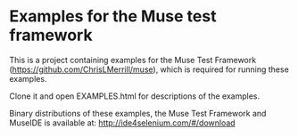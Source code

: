 # Examples for the Muse test framework

This is a project containing examples for the Muse Test Framework (https://github.com/ChrisLMerrill/muse), which is required for running these examples.

Clone it and open EXAMPLES.html for descriptions of the examples.

Binary distributions of these examples, the Muse Test Framework and MuseIDE is available at: http://ide4selenium.com/#/download
